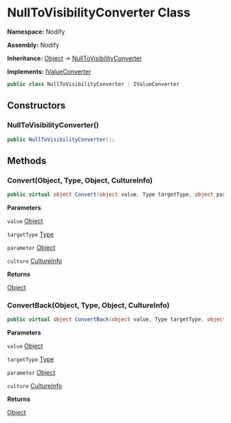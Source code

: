 # NullToVisibilityConverter Class  
  
**Namespace:** Nodify  
  
**Assembly:** Nodify  
  
**Inheritance:** [Object](https://docs.microsoft.com/en-us/dotnet/api/System.Object) → [NullToVisibilityConverter](NullToVisibilityConverter)  
  
**Implements:** [IValueConverter](https://docs.microsoft.com/en-us/dotnet/api/System.Windows.Data.IValueConverter)  
  
```csharp  
public class NullToVisibilityConverter : IValueConverter  
```  
## Constructors  
  
### NullToVisibilityConverter()  
  
```csharp  
public NullToVisibilityConverter();  
```  
## Methods  
  
### Convert(Object, Type, Object, CultureInfo)  
  
```csharp  
public virtual object Convert(object value, Type targetType, object parameter, CultureInfo culture);  
```  
**Parameters**  
  
`value` [Object](https://docs.microsoft.com/en-us/dotnet/api/System.Object)  
  
`targetType` [Type](https://docs.microsoft.com/en-us/dotnet/api/System.Type)  
  
`parameter` [Object](https://docs.microsoft.com/en-us/dotnet/api/System.Object)  
  
`culture` [CultureInfo](https://docs.microsoft.com/en-us/dotnet/api/System.Globalization.CultureInfo)  
  
**Returns**  
  
[Object](https://docs.microsoft.com/en-us/dotnet/api/System.Object)  
  
### ConvertBack(Object, Type, Object, CultureInfo)  
  
```csharp  
public virtual object ConvertBack(object value, Type targetType, object parameter, CultureInfo culture);  
```  
**Parameters**  
  
`value` [Object](https://docs.microsoft.com/en-us/dotnet/api/System.Object)  
  
`targetType` [Type](https://docs.microsoft.com/en-us/dotnet/api/System.Type)  
  
`parameter` [Object](https://docs.microsoft.com/en-us/dotnet/api/System.Object)  
  
`culture` [CultureInfo](https://docs.microsoft.com/en-us/dotnet/api/System.Globalization.CultureInfo)  
  
**Returns**  
  
[Object](https://docs.microsoft.com/en-us/dotnet/api/System.Object)  
  
